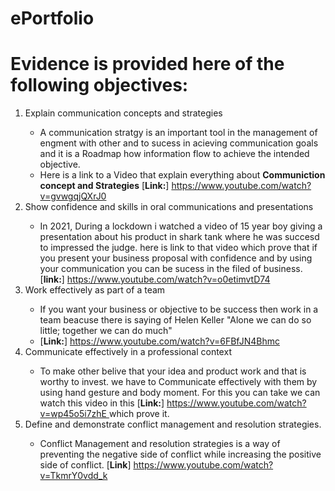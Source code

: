 # ePortfolio
<h1>Evidence is provided here of the following objectives:</h1>
<ol>
  <li>Explain communication concepts and strategies</li>
     <ul>
        <li>A communication stratgy is an important tool in the management of engment with other and to sucess in acieving communication goals and it is a Roadmap how information flow to achieve the intended objective.</li> 
         <li>Here is a link to a Video that explain everything about <b>Communiction concept and Strategies</b> [<b>Link:</b>] <a href="url">https://www.youtube.com/watch?v=gvwgqjQXrJ0</a></li>
    </ul>

  <li>Show confidence and skills in oral communications and presentations</li>
      <ul>
        <li>In 2021, During a lockdown i watched a video of 15 year boy  giving a presentation about his product in shark tank where he was succesd to impressed the judge. here is link to that video which prove that if you present your business proposal with confidence and by using your communication you can be sucess in the filed of business. [<b>link:</b>] <a href="url">https://www.youtube.com/watch?v=o0etimvtD74 </a> </li>
      </ul>
  <li>Work effectively as part of a team</li>
      <ul>
        <li>If you want your business or objective to be success then work in a team beacuse there is saying of Helen Keller "Alone we can do so little; together we can do much" </li>
        <li>[<b>Link:</b>] <a href="url">https://www.youtube.com/watch?v=6FBfJN4Bhmc </a> </li>
      </ul>

  <li>Communicate effectively in a professional context</li>
      <ul>
        <li>To make other belive that your idea and product work and that is worthy to invest. we have to Communicate effectively with them by using hand gesture and body moment. For this you can take we can watch this video in this [<b>Link:</b>] <a href="url">https://www.youtube.com/watch?v=wp45o5i7zhE </a> which prove it.</li>           </ul>
  <li>Define and demonstrate conflict management and resolution strategies.</li>
  <ul>
    <li>Conflict Management and resolution strategies is a way of preventing the negative side of conflict while increasing the positive side of conflict. [<b>Link</b>] <a href="url">https://www.youtube.com/watch?v=TkmrY0vdd_k</a>  </li>
  </ul>
  </ol>
